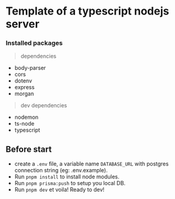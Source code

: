 # Template of a typescript nodejs server

### Installed packages

> dependencies

- body-parser
- cors
- dotenv
- express
- morgan

> dev dependencies

- nodemon
- ts-node
- typescript

## Before start

- create a `.env` file, a variable name `DATABASE_URL` with postgres connection string (eg: .env.example).
- Run `pnpm install` to install node modules.
- Run `pnpm prisma:push` to setup you local DB.
- Run `pnpm dev` et voila! Ready to dev!

